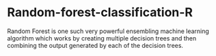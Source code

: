 # Random-forest-classification-R
Random Forest is one such very powerful ensembling machine learning algorithm which works by creating multiple decision trees and then combining the output generated by each of the decision trees.
